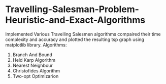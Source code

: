 # Travelling-Salesman-Problem-Heuristic-and-Exact-Algorithms

Implemented Various Travelling Salesmen algorithms compaired their time complexity and accuracy and plotted the resulting tsp graph using matplotlib library.
Algorithms:
1) Branch And Bound
2) Held Karp Algorithm
3) Nearest Neighbour
4) Christofides Algorithm
5) Two-opt Optimizarion 
